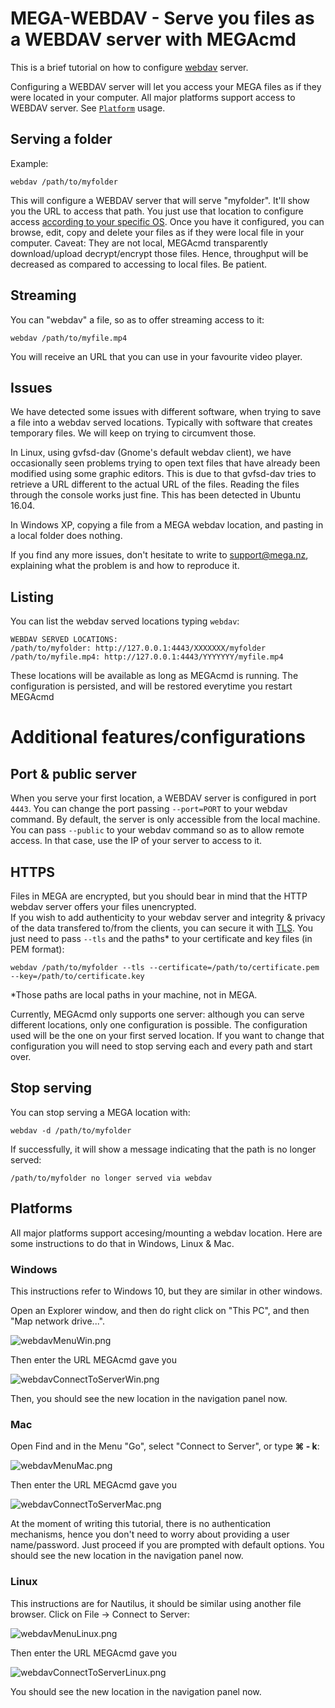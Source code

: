 # MEGA-WEBDAV - Serve you files as a WEBDAV server with MEGAcmd
This is a brief tutorial on how to configure [webdav](https://wikipedia.org/wiki/WebDAV) server.

Configuring a WEBDAV server will let you access your MEGA files as if they were located in your computer.
All major platforms support access to WEBDAV server. See [`Platform`](#platforms) usage.

## Serving a folder
Example: 
```
webdav /path/to/myfolder
```

This will configure a WEBDAV server that will serve "myfolder". It'll show you the URL to access that path. You just use that location to configure access [according to your specific OS](#platforms).
Once you have it configured, you can browse, edit, copy and delete your files as if they were local file in your computer. 
Caveat: They are not local, MEGAcmd transparently download/upload decrypt/encrypt those files. 
Hence, throughput will be decreased as compared to accessing to local files. Be patient.

## Streaming
You can "webdav" a file, so as to offer streaming access to it:
```
webdav /path/to/myfile.mp4
```

You will receive an URL that you can use in your favourite video player.

## Issues
We have detected some issues with different software, when trying to save a file into a webdav served locations. Typically with software that creates temporary files. 
We will keep on trying to circumvent those. 

In Linux, using gvfsd-dav (Gnome's default webdav client), we have occasionally seen problems trying to open text files that have already been modified using some graphic editors.
This is due to that gvfsd-dav tries to retrieve a URL different to the actual URL of the files. Reading the files through the console works just fine. This has been detected in Ubuntu 16.04.

In Windows XP, copying a file from a MEGA webdav location, and pasting in a local folder does nothing.

If you find any more issues, don't hesitate to write to support@mega.nz, explaining what the problem is and how to reproduce it.

## Listing 

You can list the webdav served locations typing `webdav`:

```
WEBDAV SERVED LOCATIONS:                                                        
/path/to/myfolder: http://127.0.0.1:4443/XXXXXXX/myfolder
/path/to/myfile.mp4: http://127.0.0.1:4443/YYYYYYY/myfile.mp4
```

These locations will be available as long as MEGAcmd is running. The configuration is persisted, and will be restored everytime you restart MEGAcmd

# Additional features/configurations

## Port & public server

When you serve your first location, a WEBDAV server is configured in port `4443`. 
You can change the port passing `--port=PORT` to your webdav command.
By default, the server is only accessible from the local machine. 
You can pass `--public` to your webdav command so as to allow remote access. 
In that case, use the IP of your server to access to it.

## HTTPS

Files in MEGA are encrypted, but you should bear in mind that the HTTP webdav server offers your files unencrypted. \
If you wish to add authenticity to your webdav server and integrity & privacy of the data transfered to/from the clients, 
you can secure it with [TLS](https://wikipedia.org/wiki/Transport_Layer_Security). 
You just need to pass `--tls` and the paths* to your certificate and key files (in PEM format):

```
webdav /path/to/myfolder --tls --certificate=/path/to/certificate.pem --key=/path/to/certificate.key
```

*Those paths are local paths in your machine, not in MEGA.

Currently, MEGAcmd only supports one server: although you can serve different locations, only one configuration is possible. 
The configuration used will be the one on your first served location. 
If you want to change that configuration you will need to stop serving each and every path and start over.


## Stop serving

You can stop serving a MEGA location with:
```
webdav -d /path/to/myfolder
```
If successfully, it will show a message indicating that the path is no longer served:
```
/path/to/myfolder no longer served via webdav                                  
```

## Platforms

All major platforms support accesing/mounting a webdav location. Here are some instructions to do that in Windows, Linux & Mac.

### Windows

This instructions refer to Windows 10, but they are similar in other windows.

Open an Explorer window, and then do right click on "This PC", and then "Map network drive...".

![webdavMenuWin.png](pics/webdavMenuWin.png?raw=true "webdavMenuWin.png")

Then enter the URL MEGAcmd gave you

![webdavConnectToServerWin.png](pics/webdavConnectToServerWin.png?raw=true "webdavConnectToServerWin.png")

Then, you should see the new location in the navigation panel now.

### Mac

Open Find and in the Menu "Go", select "Connect to Server", or type **&#x2318; - k**:

![webdavMenuMac.png](pics/webdavMenuMac.png?raw=true "webdavMenuMac.png")

Then enter the URL MEGAcmd gave you

![webdavConnectToServerMac.png](pics/webdavConnectToServerMac.png?raw=true "webdavConnectToServerMac.png")

At the moment of writing this tutorial, there is no authentication mechanisms, 
hence you don't need to worry about providing a user name/password. Just proceed if you are prompted with default options.
You should see the new location in the navigation panel now.

### Linux

This instructions are for Nautilus, it should be similar using another file browser. 
Click on File -> Connect to Server:

![webdavMenuLinux.png](pics/webdavMenuLinux.png?raw=true "webdavMenuLinux.png")

Then enter the URL MEGAcmd gave you

![webdavConnectToServerLinux.png](pics/webdavConnectToServerLinux.png?raw=true "webdavConnectToServerLinux.png")

You should see the new location in the navigation panel now.
